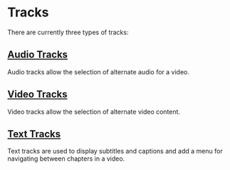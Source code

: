 # Tracks
There are currently three types of tracks:

## [Audio Tracks](./audio-tracks.md)
Audio tracks allow the selection of alternate audio for a video.

## [Video Tracks](./video-tracks.md)
Video tracks allow the selection of alternate video content.

## [Text Tracks](./text-tracks.md)
Text tracks are used to display subtitles and captions and add a menu for navigating between chapters in a video.
